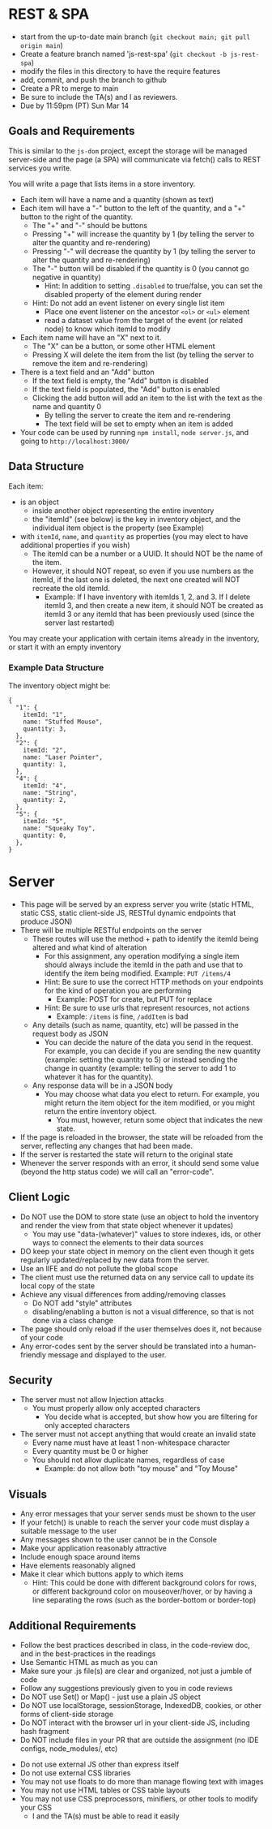 # REST & SPA

* start from the up-to-date main branch (`git checkout main; git pull origin main`)
* Create a feature branch named 'js-rest-spa' (`git checkout -b js-rest-spa`)
* modify the files in this directory to have the require features
* add, commit, and push the branch to github
* Create a PR to merge to main
* Be sure to include the TA(s) and I as reviewers.  
* Due by 11:59pm (PT) Sun Mar 14

## Goals and Requirements

This is similar to the `js-dom` project, except the storage will be managed server-side and the page (a SPA) will communicate via fetch() calls to REST services you write.

You will write a page that lists items in a store inventory.
- Each item will have a name and a quantity (shown as text)
- Each item will have a "-" button to the left of the quantity, and a "+" button to the right of the quantity.
  - The "+" and "-" should be buttons
  - Pressing "+" will increase the quantity by 1 (by telling the server to alter the quantity and re-rendering)
  - Pressing "-" will decrease the quantity by 1 (by telling the server to alter the quantity and re-rendering)
  - The "-" button will be disabled if the quantity is 0 (you cannot go negative in quantity)
    - Hint: In addition to setting `.disabled` to true/false, you can set the disabled property of the element during render
  - Hint: Do not add an event listener on every single list item
    - Place one event listener on the ancestor `<ol>` or `<ul>` element
    - read a dataset value from the target of the event (or related node) to know which itemId to modify
- Each item name will have an "X" next to it.
  - The "X" can be a button, or some other HTML element
  - Pressing X will delete the item from the list (by telling the server to remove the item and re-rendering)
- There is a text field and an "Add" button
  - If the text field is empty, the "Add" button is disabled
  - If the text field is populated, the "Add" button is enabled
  - Clicking the add button will add an item to the list with the text as the name and quantity 0
    - By telling the server to create the item and re-rendering
    - The text field will be set to empty when an item is added
- Your code can be used by running `npm install`, `node server.js`, and going to `http://localhost:3000/`

## Data Structure

Each item:
- is an object
  - inside another  object representing the entire inventory
  - the "itemId" (see below) is the key in inventory object, and the individual item object is the property (see Example)
- with `itemId`, `name`, and `quantity` as properties (you may elect to have additional properties if you wish)
  - The itemId can be a number or a UUID.  It should NOT be the name of the item.
  - However, it should NOT repeat, so even if you use numbers as the itemId, if the last one is deleted, the next one created will NOT recreate the old itemId.
    - Example: If I have inventory with itemIds 1, 2, and 3.  If I delete itemId 3, and then create a new item, it should NOT be created as itemId 3 or any itemId that has been previously used (since the server last restarted)

You may create your application with certain items already in the inventory, or start it with an empty inventory

### Example Data Structure

The inventory object might be:
```
{ 
  "1": { 
    itemId: "1",
    name: "Stuffed Mouse",
    quantity: 3,
  },
  "2": { 
    itemId: "2",
    name: "Laser Pointer", 
    quantity: 1,
  },
  "4": { 
    itemId: "4",
    name: "String",
    quantity: 2,
  },
  "5": { 
    itemId: "5",
    name: "Squeaky Toy",
    quantity: 0,
  },
}
```

# Server 
- This page will be served by an express server you write (static HTML, static CSS, static client-side JS, RESTful dynamic endpoints that produce JSON)
- There will be multiple RESTful endpoints on the server
  - These routes will use the method + path to identify the itemId being altered and what kind of alteration
    - For this assignment, any operation modifying a single item should always include the itemId in the path and use that to identify the item being modified.  Example: `PUT /items/4` 
    - Hint: Be sure to use the correct HTTP methods on your endpoints for the kind of operation you are performing
      - Example: POST for create, but PUT for replace
    - Hint: Be sure to use urls that represent resources, not actions
      - Example: `/items` is fine, `/addItem` is bad
  - Any details (such as name, quantity, etc) will be passed in the request body as JSON
    - You can decide the nature of the data you send in the request.  For example, you can decide if you are sending the new quantity (example: setting the quantity to 5) or instead sending the change in quantity (example: telling the server to add 1 to whatever it has for the quantity).  
  - Any response data will be in a JSON body
    - You may choose what data you elect to return.  For example, you might return the item object for the item modified, or you might return the entire inventory object.  
      - You must, however, return some object that indicates the new state.
- If the page is reloaded in the browser, the state will be reloaded from the server, reflecting any changes that had been made.
- If the server is restarted the state will return to the original state
- Whenever the server responds with an error, it should send some value (beyond the http status code) we will call an "error-code".  

## Client Logic
- Do NOT use the DOM to store state (use an object to hold the inventory and render the view from that state object whenever it updates)
  - You may use "data-(whatever)" values to store indexes, ids, or other ways to connect the elements to their data sources
- DO keep your state object in memory on the client even though it gets regularly updated/replaced by new data from the server.
- Use an IIFE and do not pollute the global scope
- The client must use the returned data on any service call to update its local copy of the state
- Achieve any visual differences from adding/removing classes
  - Do NOT add "style" attributes
  - disabling/enabling a button is not a visual difference, so that is not done via a class change
- The page should only reload if the user themselves does it, not because of your code
- Any error-codes sent by the server should be translated into a human-friendly message and displayed to the user.

## Security
- The server must not allow Injection attacks
  - You must properly allow only accepted characters 
    - You decide what is accepted, but show how you are filtering for only accepted characters
- The server must not accept anything that would create an invalid state
  - Every name must have at least 1 non-whitespace character
  - Every quantity must be 0 or higher
  - You should not allow duplicate names, regardless of case
    - Example: do not allow both "toy mouse" and "Toy Mouse"

## Visuals
- Any error messages that your server sends must be shown to the user
- If your fetch() is unable to reach the server your code must display a suitable message to the user
- Any messages shown to the user cannot be in the Console
- Make your application reasonably attractive
- Include enough space around items
- Have elements reasonably aligned
- Make it clear which buttons apply to which items
  - Hint: This could be done with different background colors for rows, or different background color on mouseover/hover, or by having a line separating the rows (such as the border-bottom or border-top)

## Additional Requirements
- Follow the best practices described in class, in the code-review doc, and in the best-practices in the readings
- Use Semantic HTML as much as you can
- Make sure your .js file(s) are clear and organized, not just a jumble of code
- Follow any suggestions previously given to you in code reviews
- Do NOT use Set() or Map() - just use a plain JS object
- Do NOT use localStorage, sessionStorage, IndexedDB, cookies, or other forms of client-side storage
- Do NOT interact with the browser url in your client-side JS, including hash fragment
- Do NOT include files in your PR that are outside the assignment (no IDE configs, node_modules/, etc)
* Do not use external JS other than express itself
* Do not use external CSS libraries
* You may not use floats to do more than manage flowing text with images
* You may not use HTML tables or CSS table layouts
* You may not use CSS preprocessors, minifiers, or other tools to modify your CSS
  * I and the TA(s) must be able to read it easily

